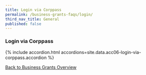 ```yaml
---
title: Login via Corppass
permalink: /business-grants-faqs/login/
third_nav_title: General
published: false
---
```


### Login via Corppass

{% include accordion.html accordions=site.data.acc06-login-via-corppass.accordion %}

[Back to Business Grants Overview](/business-grants-portal/)
